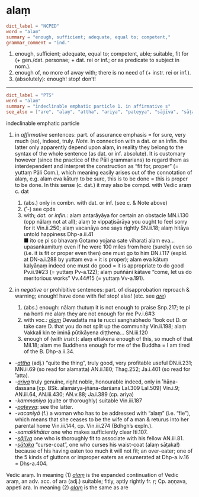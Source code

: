 # alaṃ

``` toml
dict_label = "NCPED"
word = "alaṃ"
summary = "enough, sufficient; adequate, equal to; competent,"
grammar_comment = "ind."
```

1. enough, sufficient; adequate, equal to; competent, able; suitable, fit for (\+ gen./dat. personae; \+ dat. rei or inf.; or as predicate to subject in nom.).
2. enough of, no more of away with; there is no need of (\+ instr. rei or inf.).
3. (absolutely): enough! stop! don’t!

--------------------

``` toml
dict_label = "PTS"
word = "alaṃ"
summary = "indeclinable emphatic particle 1. in affirmative s"
see_also = ["are", "alaṃ", "attha", "ariya", "pateyya", "sājīva", "sāṭaka", "alaṃ", "alaṃ"]
```

indeclinable emphatic particle

1. in *affirmative* sentences: part. of assurance emphasis = for sure, very much (so), indeed, truly. *Note.* In connection with a dat. or an infin. the latter only apparently depend upon alaṃ, in reality they belong to the syntax of the whole sentence (as dat. or inf. absolute). It is customary however (since the practice of the Pāli grammarians) to regard them as interdependent and interpret the construction as “fit for, proper” (= yuttaṃ Pāli Com.), which meaning easily arises out of the connotation of alaṃ, e.g. alam eva kātuṃ to be sure, this is to be done = this is proper to be done. In this sense (c. dat.) it may also be compd. with Vedic araṃ c. dat
   1. (abs.) only in combn. with dat. or inf. (see c. & Note above)
   2. (˚\-) see cpds
   3. with; *dat.* or *infin.:* alaṃ antarāyāya for certain an obstacle MN.i.130 (opp nâlaṃ not at all); alaṃ te vippaṭisārāya you ought to feel sorry for it Vin.ii.250; alaṃ vacanāya one says rightly SN.ii.18; alaṃ hitāya untold happiness Dhp\-a.ii.41  
      ■ ito ce pi so bhavaṃ Gotamo yojana sate viharati alam eva… upasankamituṃ even if he were 100 miles from here (surely) even so (i.e. it is fit or proper even then) one must go to him DN.i.117 (expld. at DN\-a.i.288 by yuttam eva = it is proper); alam eva kātuṃ kalyāṇaṃ indeed one must do good = it is appropriate to do good Pv.ii.9#23 (= yuttaṃ Pv\-a.122); alaṃ puññāni kātave “come, let us do meritorious works” Vv.44#15 (= yuttaṃ Vv\-a.191).

2. in *negative* or prohibitive sentences: part. of disapprobation reproach & warning; enough! have done with fie! stop! alas! (etc. see *[are](are.md)*)
   1. (abs.) enough: nâlaṃ thutuṃ it is not enough to praise Snp.217; te pi na honti me alaṃ they are not enough for me Pv.i.6#3
   2. with *voc.:* *[alaṃ](alaṃ.md)* Devadatta mā te rucci sanghabhedo “look out D. or take care D. that you do not split up the community Vin.ii.198; alaṃ Vakkali kin te iminā pūtikāyena diṭṭhena… SN.iii.120
   3. enough of (with *instr.*): alaṃ ettakena enough of this, so much of that Mil.18; alam me Buddhena enough for me of the Buddha = I am tired of the B. Dhp\-a.ii.34.

* *\-[attha](attha.md)* (adj.) “quite the thing”, truly good, very profitable useful DN.ii.231; MN.ii.69 (so read for alamatta) AN.ii.180; Thag.252; Ja.i.401 (so read for ˚atta).
* *\-[ariya](ariya.md)* truly genuine, right noble, honourable indeed, only in ˚ñāṇa\-dassana [cp. BSk. alamārya\-jñāna\-darśana Lal.309 Lal.509] Vin.i.9; AN.iii.64, AN.iii.430; AN.v.88; Ja.i.389 (cp. ariya)
* *\-kammaniya* (quite or thoroughly) suitable Vin.iii.187
* *\-[pateyya](pateyya.md)*: see the latter.
* *\-vacanīyā* (f.) a woman who has to be addressed with “alaṃ” (i.e. “fie”), which means that she ceases to be the wife of a man & returus into her parental home Vin.iii.144, cp. Vin.iii.274 (Bdhgh’s expln.).
* *\-samakkhātar* one who makes sufficiently clear Iti.107.
* *\-[sājīva](sājīva.md)* one who is thoroughly fit to associate with his fellow AN.iii.81.
* *\-[sāṭaka](sāṭaka.md)* “curse\-coat”, one who curses his waist\-coat (alaṃ sāṭaka!) because of his having eaten too much it will not fit; an over\-eater; one of the 5 kinds of gluttons or improper eaters as enumerated at Dhp\-a.iv.16 = Dhs\-a.404.

Vedic araṃ. In meaning (1) *[alaṃ](alaṃ.md)* is the expanded continuation of Vedic araṃ, an adv. acc. of ara (adj.) suitable; fitly, aptly rightly fr. *ṛ*; Cp. aṇṇava, appeti ara. In meaning (2) *[alaṃ](alaṃ.md)* is the same as are

